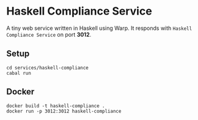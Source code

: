 # Haskell Compliance Service

A tiny web service written in Haskell using Warp. It responds with `Haskell Compliance Service` on port **3012**.

## Setup

```
cd services/haskell-compliance
cabal run
```

## Docker

```
docker build -t haskell-compliance .
docker run -p 3012:3012 haskell-compliance
```
